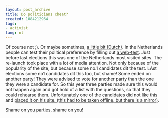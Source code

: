 ```yaml
---
layout: post_archive
title: Do politicians cheat?
created: 1084212964
tags:
- activist
lang: nl
---
```

Of course not ;). Or maybe sometimes, [a little bit (Dutch)](http://www.webwereld.nl/nav/trillian?18487). In the Netherlands people can test their political preference by filling out [a web-test](http://www.stemwijzer.nl). Just before last elections this was one of the Netherlands most visited sites. The re-launch took place with a lot of media attention. Not only because of the popularity of the site, but because some no.1 candidates dit the test. LAst elections some no1 candidates dit this too, but shame! Some ended on another party! They were advised to vote for another party than the one they were a candidate for. So this year three parties made sure this would not happen again and got hold of a list with the questions, so that they could rehearse them. Unfortunately one of the candidates did not like this and [placed it on his site. (this had to be taken offline, but there is a mirror)](http://blokje.free.fr/berman/).

Shame on you [parties](http://www.pvda.nl), shame [on you](http://www.cda.nl)!
